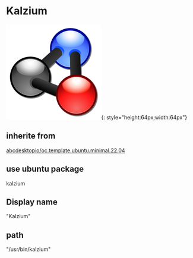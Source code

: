 # Kalzium
![kalzium.svg](/applications/icons/kalzium.svg){: style="height:64px;width:64px"}
## inherite from
[abcdesktopio/oc.template.ubuntu.minimal.22.04](abcdesktopio/oc.template.ubuntu.minimal.22.04.md)
## use ubuntu package
kalzium
## Display name
"Kalzium"
## path
"/usr/bin/kalzium"
